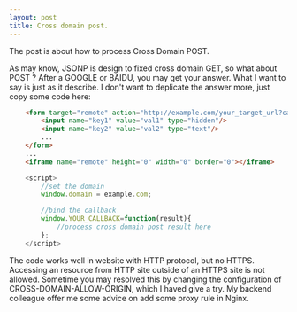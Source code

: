 ```yaml
---
layout: post
title: Cross domain post.
---
```

The post is about how to process Cross Domain POST.

As may know, JSONP is design to fixed cross domain GET, so what about POST ? After a GOOGLE or BAIDU, you may get your answer. What I want to say is just as it describe.
I don't want to deplicate the answer more, just copy some code here:


```html
    <form target="remote" action="http://example.com/your_target_url?callback=YOUR_CALLBACK" method="POST">
        <input name="key1" value="val1" type="hidden"/>
        <input name="key2" value="val2" type="text"/>
        ...
    </form>
    ...
    <iframe name="remote" height="0" width="0" border="0"></iframe>
```

```javascript
    <script>
        //set the domain
        window.domain = example.com;

        //bind the callback
        window.YOUR_CALLBACK=function(result){
            //process cross domain post result here    
        };
    </script>
```

The code works well in website with HTTP protocol, but no HTTPS. Accessing an resource from HTTP site outside of an HTTPS site is not allowed. Sometime you may resolved this by changing the configuration of CROSS-DOMAIN-ALLOW-ORIGIN, which I haved give a try. My backend colleague offer me some advice on add some proxy rule in Nginx.



